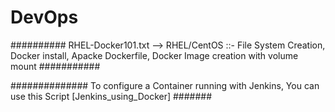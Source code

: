# DevOps

########## RHEL-Docker101.txt --> RHEL/CentOS ::-  File System Creation, Docker install, Apacke Dockerfile, Docker Image creation with volume mount ###########

############## To configure a Container running with Jenkins, You can use this Script [Jenkins_using_Docker]  #######
